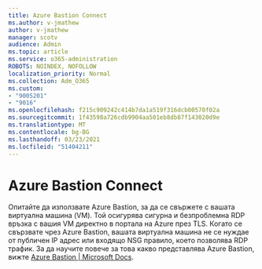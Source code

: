 ```yaml
---
title: Azure Bastion Connect
ms.author: v-jmathew
author: v-jmathew
manager: scotv
audience: Admin
ms.topic: article
ms.service: o365-administration
ROBOTS: NOINDEX, NOFOLLOW
localization_priority: Normal
ms.collection: Adm_O365
ms.custom:
- "9005201"
- "9016"
ms.openlocfilehash: f215c909242c414b7da1a519f316dcb00570f02a
ms.sourcegitcommit: 1f43598a726cdb9904aa501eb8db87f143020d9e
ms.translationtype: MT
ms.contentlocale: bg-BG
ms.lasthandoff: 03/23/2021
ms.locfileid: "51404211"
---
```

# <a name="azure-bastion-connect"></a>Azure Bastion Connect

Опитайте да използвате Azure Bastion, за да се свържете с вашата виртуална машина (VM). Той осигурява сигурна и безпроблемна RDP връзка с вашия VM директно в портала на Azure през TLS. Когато се свързвате чрез Azure Bastion, вашата виртуална машина не се нуждае от публичен IP адрес или входящо NSG правило, което позволява RDP трафик. За да научите повече за това какво представлява Azure Bastion, вижте [Azure Bastion | Microsoft Docs](https://docs.microsoft.com/azure/bastion/bastion-overview).
